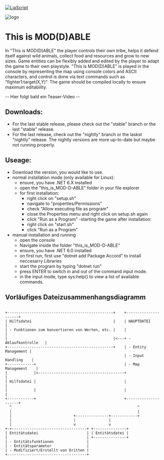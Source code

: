 <!--

author:   Björn Schnabel
email:    bjoern.schnabel09@gmail.com
version:  0.0.2
language: de
narrator: Deutsch Female
title: GoT README

import: https://github.com/liascript/CodeRunner
        https://raw.githubusercontent.com/liascript-templates/plantUML/master/README.md
        https://raw.githubusercontent.com/liaTemplates/ExplainGit/master/README.md

-->

[![LiaScript](https://raw.githubusercontent.com/LiaScript/LiaScript/master/badges/course.svg)](https://liascript.github.io/course/?https://github.com/Kerbaltec-Solutions/this_is_MOD-D-ABLE/blob/master/README.md)

![logo](https://github.com/Kerbaltec-Solutions/this_is_MOD-D-ABLE/assets/61379284/6656a1be-4630-4b50-94ab-39ce8dfa382c)

# This is MOD(D)ABLE

In "This is MOD(D)ABLE" the player controls their own tribe, helps it defend itself against wild animals, collect food and resources and grow to new sizes. Game entities can be flexibly added and edited by the player to adapt the game to their own playstyle. "This is MOD(D)ABLE" is played in the console by representing the map using console colors and ASCII characters, and control is done via text commands such as "fighter1:target(X,Y)". The game should be compiled locally to ensure maximum editability.

-- Hier folgt bald ein Teaser-Video --

## Downloads:

- For the last stable release, please check out the "stable" branch or the last "stable" release.
- For the last release, check out the "nightly" branch or the laskst "nightly" release. The nightly versions are more up-to-date but maybe not running properly.

## Useage: 

- Download the version, you would like to use.
- normal installation mode (only available for Linux):
  - ensure, you have .NET 6.X installed
  - open the "this_is_MOD-D-ABLE" folder in your file explorer
  - for first installation:
    - right click on "setup.sh"
    - navigate to "properties/Permissions"
    - check "Allow executing file as program"
    - close the Properties menu and right click on setup.sh again
    - click "Run as a Program"
  -starting the game after installation:
    - right click on "start.sh"
    - click "Run as a Program"
- manual installation and running
  - open the console
  - Navigate inside the folder "this_is_MOD-D-ABLE"
  - ensure, you have .NET 6.0 installed
  - on first run, first use "dotnet add Package Accord" to install neccesarry Libraries
  - start the program by typing "dotnet run"
  - press ENTER to switch in and out of the command input mode.
  - in the input mode, type sys:help() to view a list of available commands.

## Vorläufiges Dateizusammenhangsdiagramm
<!--
style="width: 90%; max-width: 860px; display: block; margin-left: auto; margin-right: auto;"
-->
````ascii

+------------------------------------------------+    +---------------------+
| Hilfsdatei                                     |    | HAUPTDATEI          |
| - Funktionen zum konvertieren von Werten, etc. |    |                     |
|                                                |<---+ - Ablaufkontrolle   |
+------------------------------------------------+    | - Entity Management |
                                                      | - Input Handling    |
+------------+                                        | - Map Management    |
|            |<---------------------------------------+                     |
| Hilfsdatei |                                        |                     |
|            |                                        |                     |
+------------+                                        +---------------------+
  ^                                                         ^
  |                                                         |
  |                            +---------------+------------+
  |                            |               |
  |                            v               v
+-+----------------------------------+ +---------------+
| Entitätsdatei                      | | Entitätsdatei |
|                                    | +---------------+
| - Entitätsfunktionen               |
| - Entitätsparameter                |
| - Modifiziert/Erstellt von Dritten |
+------------------------------------+

````
